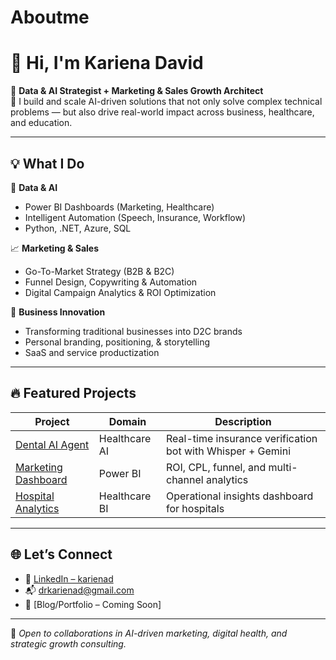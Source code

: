 # Aboutme

# 👋 Hi, I'm Kariena David

🎯 **Data & AI Strategist + Marketing & Sales Growth Architect**  
🚀 I build and scale AI-driven solutions that not only solve complex technical problems — but also drive real-world impact across business, healthcare, and education.

---

## 💡 What I Do

🔬 **Data & AI**
- Power BI Dashboards (Marketing, Healthcare)
- Intelligent Automation (Speech, Insurance, Workflow)
- Python, .NET, Azure, SQL

📈 **Marketing & Sales**
- Go-To-Market Strategy (B2B & B2C)
- Funnel Design, Copywriting & Automation
- Digital Campaign Analytics & ROI Optimization

🧠 **Business Innovation**
- Transforming traditional businesses into D2C brands
- Personal branding, positioning, & storytelling
- SaaS and service productization

---

## 🔥 Featured Projects

| Project | Domain | Description |
|--------|--------|-------------|
| [Dental AI Agent](https://github.com/karienad/dental-insurance-ai-agent) | Healthcare AI | Real-time insurance verification bot with Whisper + Gemini |
| [Marketing Dashboard](https://github.com/karienad/powerbi-projects/tree/main/Marketing_Dashboard) | Power BI | ROI, CPL, funnel, and multi-channel analytics |
| [Hospital Analytics](https://github.com/karienad/powerbi-projects/tree/main/Hospital_Data_Analysis) | Healthcare BI | Operational insights dashboard for hospitals |

---

## 🌐 Let’s Connect

- 💼 [LinkedIn – karienad](https://linkedin.com/in/karienad)
- 📬 drkarienad@gmail.com
- 🧠 [Blog/Portfolio – Coming Soon]

---

🔁 *Open to collaborations in AI-driven marketing, digital health, and strategic growth consulting.*

